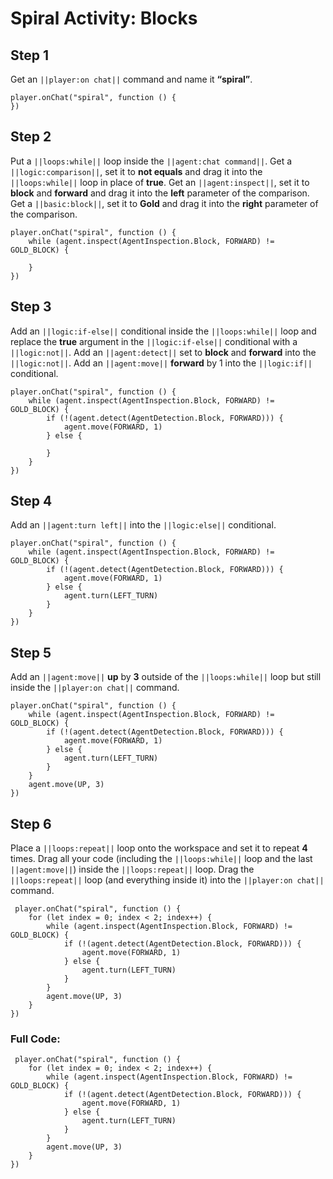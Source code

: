 ﻿
# Spiral Activity: Blocks


## Step 1
Get an ``||player:on chat||`` command and name it **“spiral”**.

```blocks
player.onChat("spiral", function () {
})
```

## Step 2

Put a ``||loops:while||`` loop inside the ``||agent:chat command||``. Get a ``||logic:comparison||``, set it to **not equals** and drag it into the ``||loops:while||`` loop in place of **true**. Get an ``||agent:inspect||``, set it to **block** and **forward** and drag it into the **left** parameter of the comparison. Get a ``||basic:block||``, set it to **Gold** and drag it into the **right** parameter of the comparison. 

```blocks
player.onChat("spiral", function () {
    while (agent.inspect(AgentInspection.Block, FORWARD) != GOLD_BLOCK) {
    	
    }
})
```

## Step 3

Add an ``||logic:if-else||`` conditional inside the ``||loops:while||`` loop and replace the **true** argument in the ``||logic:if-else||`` conditional with a ``||logic:not||``. Add an ``||agent:detect||`` set to **block** and **forward** into the ``||logic:not||``. Add an ``||agent:move||`` **forward** by 1 into the ``||logic:if||`` conditional.

```blocks
player.onChat("spiral", function () {
    while (agent.inspect(AgentInspection.Block, FORWARD) != GOLD_BLOCK) {
        if (!(agent.detect(AgentDetection.Block, FORWARD))) {
            agent.move(FORWARD, 1)
        } else {
        	
        }
    }
})
```

## Step 4

Add an ``||agent:turn left||`` into the ``||logic:else||`` conditional.

```blocks
player.onChat("spiral", function () {
    while (agent.inspect(AgentInspection.Block, FORWARD) != GOLD_BLOCK) {
        if (!(agent.detect(AgentDetection.Block, FORWARD))) {
            agent.move(FORWARD, 1)
        } else {
            agent.turn(LEFT_TURN)
        }
    }
})
```

## Step 5

Add an ``||agent:move||`` **up** by **3** outside of the ``||loops:while||`` loop but still inside the ``||player:on chat||`` command.  

```blocks
player.onChat("spiral", function () {
    while (agent.inspect(AgentInspection.Block, FORWARD) != GOLD_BLOCK) {
        if (!(agent.detect(AgentDetection.Block, FORWARD))) {
            agent.move(FORWARD, 1)
        } else {
            agent.turn(LEFT_TURN)
        }
    }
    agent.move(UP, 3)
})
```

## Step 6

Place a ``||loops:repeat||`` loop  onto the workspace and set it to repeat **4** times. Drag all your code (including the ``||loops:while||`` loop and the last ``||agent:move||``) inside the ``||loops:repeat||`` loop. Drag the ``||loops:repeat||`` loop (and everything inside it) into the ``||player:on chat||`` command. 

```blocks
 player.onChat("spiral", function () {
    for (let index = 0; index < 2; index++) {
        while (agent.inspect(AgentInspection.Block, FORWARD) != GOLD_BLOCK) {
            if (!(agent.detect(AgentDetection.Block, FORWARD))) {
                agent.move(FORWARD, 1)
            } else {
                agent.turn(LEFT_TURN)
            }
        }
        agent.move(UP, 3)
    }
})

```

### Full Code: 

```blocks
 player.onChat("spiral", function () {
    for (let index = 0; index < 2; index++) {
        while (agent.inspect(AgentInspection.Block, FORWARD) != GOLD_BLOCK) {
            if (!(agent.detect(AgentDetection.Block, FORWARD))) {
                agent.move(FORWARD, 1)
            } else {
                agent.turn(LEFT_TURN)
            }
        }
        agent.move(UP, 3)
    }
})
```

